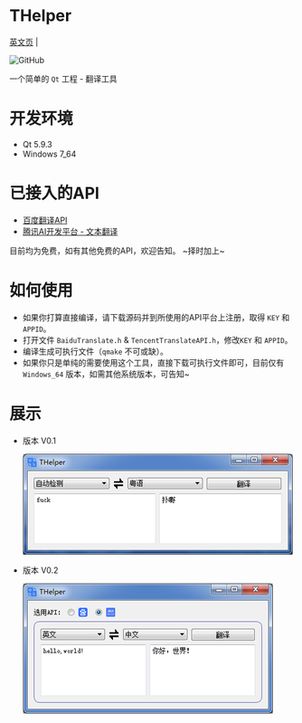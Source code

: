 # THelper

[英文页](README.md) |

![GitHub](https://img.shields.io/github/license/RT-Thread/rt-thread.svg)


一个简单的 ``Qt`` 工程 - 翻译工具

# 开发环境
- Qt 5.9.3
- Windows 7_64

# 已接入的API
- [百度翻译API](https://api.fanyi.baidu.com/doc/21)
- [腾讯AI开发平台 - 文本翻译](https://ai.qq.com/doc/nlptrans.shtml)

目前均为免费，如有其他免费的API，欢迎告知。  ~择时加上~

# 如何使用
- 如果你打算直接编译，请下载源码并到所使用的API平台上注册，取得 ``KEY`` 和 ``APPID``。
- 打开文件 ``BaiduTranslate.h`` & ``TencentTranslateAPI.h``，修改``KEY`` 和 ``APPID``。
- 编译生成可执行文件（``qmake`` 不可或缺）。
- 如果你只是单纯的需要使用这个工具，直接下载可执行文件即可，目前仅有 ``Windows_64`` 版本，如需其他系统版本，可告知~

# 展示
- 版本 V0.1

  ![image](https://github.com/siyuhong/THelper/blob/master/show/demov0.1.png)

- 版本 V0.2

  ![image](https://github.com/siyuhong/THelper/blob/master/show/demov0.2.png)
#

